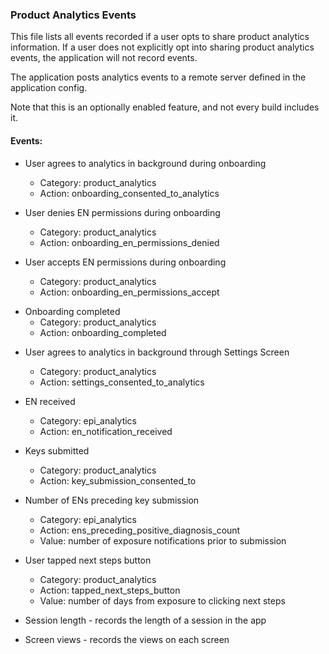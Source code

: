 ### Product Analytics Events

This file lists all events recorded if a user opts to
share product analytics information. If a user does not explicitly opt into
sharing product analytics events, the application will not record events.

The application posts analytics events to a remote server defined in the
application config.

Note that this is an optionally enabled feature, and not every build includes
it.


#### Events:

* User agrees to analytics in background during onboarding 
  - Category: product_analytics
  - Action: onboarding_consented_to_analytics

* User denies EN permissions during onboarding 
  - Category: product_analytics
  - Action: onboarding_en_permissions_denied

* User accepts EN permissions during onboarding 
  - Category: product_analytics
  - Action: onboarding_en_permissions_accept

- Onboarding completed
  - Category: product_analytics
  - Action: onboarding_completed

* User agrees to analytics in background through Settings Screen
  - Category: product_analytics
  - Action: settings_consented_to_analytics

* EN received
  - Category: epi_analytics
  - Action: en_notification_received

* Keys submitted
  - Category: product_analytics
  - Action: key_submission_consented_to

* Number of ENs preceding key submission
  - Category: epi_analytics
  - Action: ens_preceding_positive_diagnosis_count
  - Value: number of exposure notifications prior to submission

* User tapped next steps button
  - Category: product_analytics
  - Action: tapped_next_steps_button
  - Value: number of days from exposure to clicking next steps

* Session length  - records the length of a session in the app

* Screen views  - records the views on each screen
